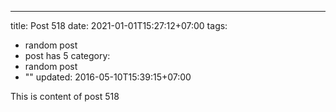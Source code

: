 ---
title: Post 518
date: 2021-01-01T15:27:12+07:00
tags:
  - random post
  - post has 5
category:
  - random post
  - ""
updated: 2016-05-10T15:39:15+07:00

This is content of post 518